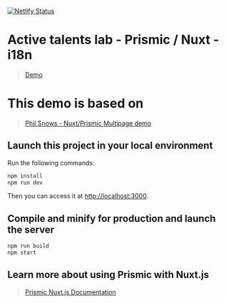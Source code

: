 
[![Netlify Status](https://api.netlify.com/api/v1/badges/d6a0ccf7-b5d1-4588-b628-84819681c478/deploy-status)](https://app.netlify.com/sites/at-lab-nuxt-prismic-i18n/deploys)

# Active talents lab - Prismic / Nuxt - i18n 

> [Demo](at-lab-nuxt-prismic-i18n.netlify.app/) 

# This demo is based on  

> [Phil Snows - Nuxt/Prismic Multipage demo](https://github.com/prismicio/nuxtjs-website) 


## Launch this project in your local environment

Run the following commands:

``` bash
npm install
npm run dev
```
Then you can access it at [http://localhost:3000](http://localhost:3000).

## Compile and minify for production and launch the server
``` bash
npm run build
npm start
```

## Learn more about using Prismic with Nuxt.js

> [Prismic Nuxt.js Documentation](https://prismic.io/docs/vuejs/beyond-the-api/primsic-nuxt)

